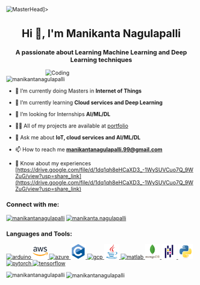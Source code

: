 ![MasterHead](https://assets.new.siemens.com/siemens/assets/api/uuid:6b45ae45-02ad-44b0-9b6b-16d5afb4e98b/width:400/crop:0:0:0,999:0,87539/quality:high/ai.jpg)]>
<h1 align="center">Hi 👋, I'm Manikanta Nagulapalli</h1>
<h3 align="center">A passionate about Learning Machine Learning and Deep Learning techniques</h3>
<img align="right" alt="Coding" width="400" src="https://media.tenor.com/BqbIhT4Mb7cAAAAd/programmer-rounded-edges.gif">

<p align="left"> <img src="https://komarev.com/ghpvc/?username=manikantanagulapalli&label=Profile%20views&color=0e75b6&style=flat" alt="manikantanagulapalli" /> </p>

- 🔭 I’m currently doing Masters in **Internet of Things**

- 🌱 I’m currently learning **Cloud services and Deep Learning**

- 🤝 I’m looking for Internships **AI/ML/DL**

- 👨‍💻 All of my projects are available at [portfolio](portfolio)

- 💬 Ask me about **IoT, cloud services and AI/ML/DL**

- 📫 How to reach me **manikantanagulapalli.99@gmail.com**

- 📄 Know about my experiences [https://drive.google.com/file/d/1dq1qh8eHCaXD3_-1WySUVCuo7Q_9WZuG/view?usp=share_link](https://drive.google.com/file/d/1dq1qh8eHCaXD3_-1WySUVCuo7Q_9WZuG/view?usp=share_link)



<h3 align="left">Connect with me:</h3>
<p align="left">
<a href="https://linkedin.com/in/manikantanagulapalli" target="blank"><img align="center" src="https://raw.githubusercontent.com/rahuldkjain/github-profile-readme-generator/master/src/images/icons/Social/linked-in-alt.svg" alt="manikantanagulapalli" height="30" width="40" /></a>
<a href="https://instagram.com/manikanta.nagulapalli" target="blank"><img align="center" src="https://raw.githubusercontent.com/rahuldkjain/github-profile-readme-generator/master/src/images/icons/Social/instagram.svg" alt="manikanta.nagulapalli" height="30" width="40" /></a>
</p>

<h3 align="left">Languages and Tools:</h3>
<p align="left"> <a href="https://www.arduino.cc/" target="_blank" rel="noreferrer"> <img src="https://cdn.worldvectorlogo.com/logos/arduino-1.svg" alt="arduino" width="40" height="40"/> </a> <a href="https://aws.amazon.com" target="_blank" rel="noreferrer"> <img src="https://raw.githubusercontent.com/devicons/devicon/master/icons/amazonwebservices/amazonwebservices-original-wordmark.svg" alt="aws" width="40" height="40"/> </a> <a href="https://azure.microsoft.com/en-in/" target="_blank" rel="noreferrer"> <img src="https://www.vectorlogo.zone/logos/microsoft_azure/microsoft_azure-icon.svg" alt="azure" width="40" height="40"/> </a> <a href="https://www.cprogramming.com/" target="_blank" rel="noreferrer"> <img src="https://raw.githubusercontent.com/devicons/devicon/master/icons/c/c-original.svg" alt="c" width="40" height="40"/> </a> <a href="https://cloud.google.com" target="_blank" rel="noreferrer"> <img src="https://www.vectorlogo.zone/logos/google_cloud/google_cloud-icon.svg" alt="gcp" width="40" height="40"/> </a> <a href="https://www.java.com" target="_blank" rel="noreferrer"> <img src="https://raw.githubusercontent.com/devicons/devicon/master/icons/java/java-original.svg" alt="java" width="40" height="40"/> </a> <a href="https://www.mathworks.com/" target="_blank" rel="noreferrer"> <img src="https://upload.wikimedia.org/wikipedia/commons/2/21/Matlab_Logo.png" alt="matlab" width="40" height="40"/> </a> <a href="https://www.mongodb.com/" target="_blank" rel="noreferrer"> <img src="https://raw.githubusercontent.com/devicons/devicon/master/icons/mongodb/mongodb-original-wordmark.svg" alt="mongodb" width="40" height="40"/> </a> <a href="https://pandas.pydata.org/" target="_blank" rel="noreferrer"> <img src="https://raw.githubusercontent.com/devicons/devicon/2ae2a900d2f041da66e950e4d48052658d850630/icons/pandas/pandas-original.svg" alt="pandas" width="40" height="40"/> </a> <a href="https://www.python.org" target="_blank" rel="noreferrer"> <img src="https://raw.githubusercontent.com/devicons/devicon/master/icons/python/python-original.svg" alt="python" width="40" height="40"/> </a> <a href="https://pytorch.org/" target="_blank" rel="noreferrer"> <img src="https://www.vectorlogo.zone/logos/pytorch/pytorch-icon.svg" alt="pytorch" width="40" height="40"/> </a> <a href="https://www.tensorflow.org" target="_blank" rel="noreferrer"> <img src="https://www.vectorlogo.zone/logos/tensorflow/tensorflow-icon.svg" alt="tensorflow" width="40" height="40"/> </a> </p>

<p><img align="left" src="https://github-readme-stats.vercel.app/api/top-langs?username=manikantanagulapalli&show_icons=true&locale=en&layout=compact" alt="manikantanagulapalli" /></p>

<p>&nbsp;<img align="center" src="https://github-readme-stats.vercel.app/api?username=manikantanagulapalli&show_icons=true&locale=en" alt="manikantanagulapalli" /></p>
